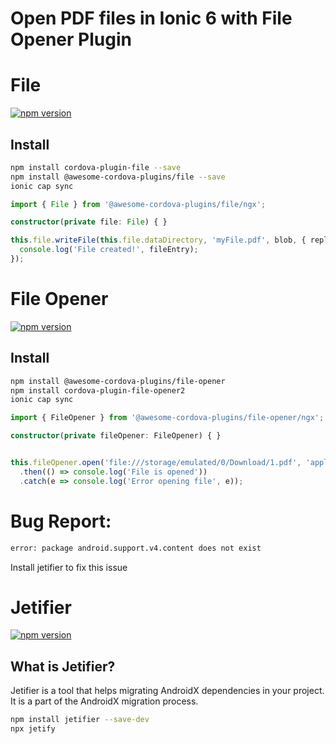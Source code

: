 # Open PDF files in Ionic 6 with File Opener Plugin
# File
[![npm version](https://badge.fury.io/js/%40awesome-cordova-plugins%2Ffile.svg)](https://badge.fury.io/js/%40awesome-cordova-plugins%2Ffile)

## Install
```bash	
npm install cordova-plugin-file --save
npm install @awesome-cordova-plugins/file --save
ionic cap sync
```

```typescript
import { File } from '@awesome-cordova-plugins/file/ngx';

constructor(private file: File) { }

this.file.writeFile(this.file.dataDirectory, 'myFile.pdf', blob, { replace: true }).then((fileEntry) => {
  console.log('File created!', fileEntry);
});
```

# File Opener
[![npm version](https://badge.fury.io/js/%40awesome-cordova-plugins%2Ffile-opener.svg)](https://badge.fury.io/js/%40awesome-cordova-plugins%2Ffile-opener)

## Install
```bash
npm install @awesome-cordova-plugins/file-opener
npm install cordova-plugin-file-opener2 
ionic cap sync
```

```typescript
import { FileOpener } from '@awesome-cordova-plugins/file-opener/ngx';

constructor(private fileOpener: FileOpener) { }


this.fileOpener.open('file:///storage/emulated/0/Download/1.pdf', 'application/pdf')
  .then(() => console.log('File is opened'))
  .catch(e => console.log('Error opening file', e));

```

# Bug Report: 
    
```bash
error: package android.support.v4.content does not exist
```
Install jetifier to fix this issue


# Jetifier
[![npm version](https://badge.fury.io/js/jetifier.svg)](https://badge.fury.io/js/jetifier)

## What is Jetifier?
Jetifier is a tool that helps migrating AndroidX dependencies in your project. It is a part of the AndroidX migration process.

```bash
npm install jetifier --save-dev
npx jetify
```



